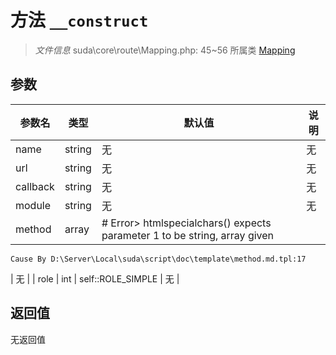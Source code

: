 # 方法 `__construct`

> *文件信息* suda\core\route\Mapping.php: 45~56
> 所属类 [Mapping](../Mapping.md)




## 参数


| 参数名 | 类型 | 默认值 | 说明 |
|--------|-----|-------|-------|
| name |  string | 无 | 无 |
| url |  string | 无 | 无 |
| callback |  string | 无 | 无 |
| module |  string | 无 | 无 |
| method |  array | # Error> htmlspecialchars() expects parameter 1 to be string, array given
	Cause By D:\Server\Local\suda\script\doc\template\method.md.tpl:17
 | 无 |
| role |  int | self::ROLE_SIMPLE | 无 |



## 返回值

无返回值
